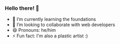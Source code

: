 ### Hello there! 👋

- 🌱 I’m currently learning the foundations
- 👯 I’m looking to collaborate with web developers
- 😄 Pronouns: he/him
- ⚡ Fun fact: I'm also a plastic artist :)

##

